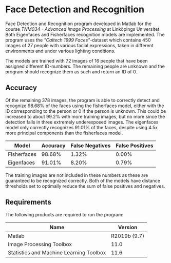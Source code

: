 # Face Detection and Recognition
Face Detection and Recognition program developed in Matlab for the course *TNM034 - Advanced Image Processing* at Linköpings Universitet. Both Eigenfaces and Fisherfaces recognition models are implemented. The program uses the *"Caltech 1999 Faces"*-dataset which contains 450 images of 27 people with various facial expressions, taken in different environments and under various lighting conditions.

The models are trained with 72 images of 16 people that have been assigned different ID-numbers. The remaining people are unknown and the program should recognize them as such and return an ID of 0. 

## Accuracy
Of the remaining 378 images, the program is able to correctly detect and recognize 98.68% of the faces using the fisherfaces model, either with the ID corresponding to the person or 0 if the person is unknown. This could be increased to about 99.2% with more training images, but no more since the detection fails in three extremely underexposed images. The eigenfaces model only correctly recognizes 91.01% of the faces, despite using 4.5x more principal components than the fisherfaces model.

| Model       | Accuracy | False Negatives | False Positives |
| ----------- | -------- | --------------- | --------------- |
| Fisherfaces | 98.68%   | 1.32%           | 0.00%           |
| Eigenfaces  | 91.01%   | 8.20%           | 0.79%           |

The training images are not included in these numbers as these are guaranteed to be recognized correctly. Both of the models have distance thresholds set to optimally reduce the sum of false positives and negatives.

## Requirements
The following products are required to run the program:

| Name                                    | Version      |
| --------------------------------------- | ------------ |
| Matlab                                  | R2019b (9.7) |
| Image Processing Toolbox                | 11.0         |
| Statistics and Machine Learning Toolbox | 11.6         |
